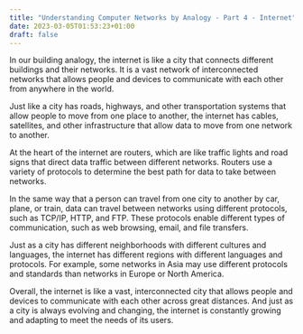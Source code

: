 ```yaml
---
title: "Understanding Computer Networks by Analogy - Part 4 - Internet"
date: 2023-03-05T01:53:23+01:00
draft: false
---
```


In our building analogy, the internet is like a city that connects different buildings and their networks. It is a vast network of interconnected networks that allows people and devices to communicate with each other from anywhere in the world.

Just like a city has roads, highways, and other transportation systems that allow people to move from one place to another, the internet has cables, satellites, and other infrastructure that allow data to move from one network to another.

At the heart of the internet are routers, which are like traffic lights and road signs that direct data traffic between different networks. Routers use a variety of protocols to determine the best path for data to take between networks.

In the same way that a person can travel from one city to another by car, plane, or train, data can travel between networks using different protocols, such as TCP/IP, HTTP, and FTP. These protocols enable different types of communication, such as web browsing, email, and file transfers.

Just as a city has different neighborhoods with different cultures and languages, the internet has different regions with different languages and protocols. For example, some networks in Asia may use different protocols and standards than networks in Europe or North America.

Overall, the internet is like a vast, interconnected city that allows people and devices to communicate with each other across great distances. And just as a city is always evolving and changing, the internet is constantly growing and adapting to meet the needs of its users.
